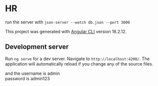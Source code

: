 # HR

run the server with ` json-server --watch db.json --port 3000 `

This project was generated with [Angular CLI](https://github.com/angular/angular-cli) version 18.2.12.

## Development server

Run `ng serve` for a dev server. Navigate to `http://localhost:4200/`. The application will automatically reload if you change any of the source files.

and the username is admin   
password is admin123
